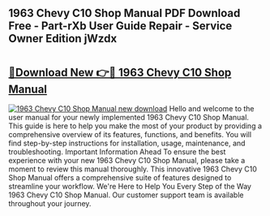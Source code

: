 ## 1963 Chevy C10 Shop Manual PDF Download Free - Part-rXb User Guide Repair - Service Owner Edition jWzdx

# <h2><a href="http://bc89479.oget.top/?id=1963+Chevy+C10+Shop+Manual">🔗Download New 👉🔴 1963 Chevy C10 Shop Manual</a></h2>

[![1963 Chevy C10 Shop Manual new download](https://i.imgur.com/5g1atiW.png)](http://bc89479.oget.top/?id=1963+Chevy+C10+Shop+Manual)
Hello and welcome to the user manual for your newly implemented 1963 Chevy C10 Shop Manual. This guide is here to help you make the most of your product by providing a comprehensive overview of its features, functions, and benefits. You will find step-by-step instructions for installation, usage, maintenance, and troubleshooting. Important Information Ahead To ensure the best experience with your new 1963 Chevy C10 Shop Manual, please take a moment to review this manual thoroughly. This innovative 1963 Chevy C10 Shop Manual offers a comprehensive suite of features designed to streamline your workflow. We're Here to Help You Every Step of the Way 1963 Chevy C10 Shop Manual. Our customer support team is available throughout your journey.
